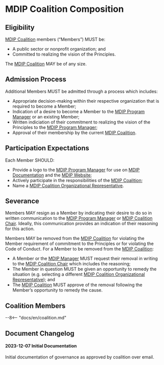 # MDIP Coalition Composition

## Eligibility

[MDIP Coalition](../governance.md#mdip-coalition) members (“Members”) MUST be:

- A public sector or nonprofit organization; and
- Committed to realizing the vision of the Principles.

The [MDIP Coalition](../governance.md#mdip-coalition) MAY be of any size.

## Admission Process

Additional Members MUST be admitted through a process which includes:

- Appropriate decision-making within their respective organization that is required to become a Member;
- Indication of a desire to become a Member to the [MDIP Program Manager](../governance.md/#mdip-program-manager) or an existing Member;
- Written indiciation of their commitment to realizing the vision of the Principles to the [MDIP Program Manager](../governance.md/#mdip-program-manager);
- Approval of their membership by the current [MDIP Coalition](../governance.md#mdip-coalition).

## Participation Expectations

Each Member SHOULD:

- Provide a logo to the [MDIP Program Manager](../governance.md/#mdip-program-manager) for use on [MDIP Documentation](../definitions.md#mdip_documentation) and the [MDIP Website](../definitions.md#mdip_website);
- Actively participate in the responsibilities of the [MDIP Coalition](../governance.md#mdip-coalition);
- Name a [MDIP Coalition Organizational Representative](../governance.md#mdip-coalition-organizational-representative).

## Severance

Members MAY resign as a Member by indicating their desire to do so in written communication to the [MDIP Program Manager](../governance.md/#mdip-program-manager) or [MDIP Coalition Chair](../governance.md#mdip-coalition-chair). Ideally, this communication provides an indication of their reasoning for this action.

Members MAY be removed from the [MDIP Coalition](../governance.md#mdip-coalition) for violating the Member requirement of commitment to the Principles or for violating the Code of Conduct. For a Member to be removed from the [MDIP Coalition](../governance.md#mdip-coalition):

- A Member or the [MDIP Manager](../governance.md/#mdip-manager) MUST request their removal in writing to the [MDIP Coalition Chair](../governance.md#mdip-coalition-chair) which includes the reasoning;
- The Member in question MUST be given an opportunity to remedy the situation (e.g. selecting a different [MDIP Coalition Organizational Representative](../governance.md#mdip-coalition-organizational-representative)); and
- The [MDIP Coalition](../governance.md#mdip-coalition) MUST approve of the removal following the Member’s opportunity to remedy the cause.

## Coalition Members

--8<-- "docs/en/coalition.md"

## Document Changelog

#### 2023-12-07 Initial Documentation

Initial documentation of governance as approved by coalition over email.
